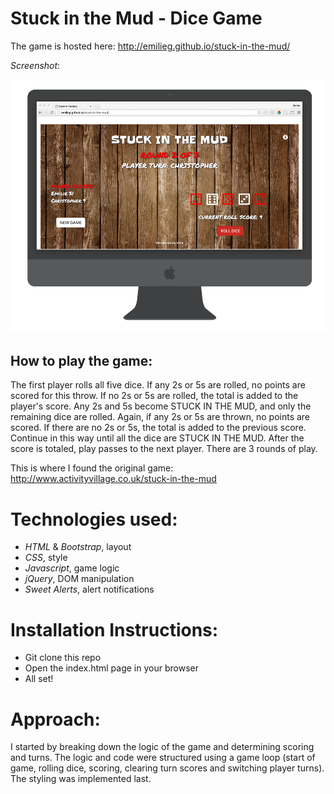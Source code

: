 # Stuck in the Mud - Dice Game 

The game is hosted here: http://emilieg.github.io/stuck-in-the-mud/ 

*Screenshot*:
  
![Alt](mud-in-screen.png "Stuck in the Mud")

## How to play the game:

The first player rolls all five dice. If any 2s or 5s are rolled, no points are scored for this throw.
If no 2s or 5s are rolled, the total is added to the player's score. 
Any 2s and 5s become STUCK IN THE MUD, and only the remaining dice are rolled. 
Again, if any 2s or 5s are thrown, no points are scored. If there are no 2s or 5s, the total is added to the previous score.
Continue in this way until all the dice are STUCK IN THE MUD. 
After the score is totaled, play passes to the next player.
There are 3 rounds of play.

This is where I found the original game: http://www.activityvillage.co.uk/stuck-in-the-mud

# Technologies used:
* *HTML* & *Bootstrap*, layout
* *CSS*, style
* *Javascript*, game logic 
* *jQuery*, DOM manipulation
* *Sweet Alerts*, alert notifications 

# Installation Instructions:
* Git clone this repo
* Open the index.html page in your browser
* All set! 

# Approach: 
I started by breaking down the logic of the game and determining scoring and turns. The logic and code were structured using a game loop (start of game, rolling dice, scoring, clearing turn scores and switching player turns). The styling was implemented last. 

